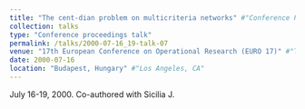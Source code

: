 ```yaml
---
title: "The cent-dian problem on multicriteria networks" #"Conference Proceeding talk 3 on Relevant Topic in Your Field"
collection: talks
type: "Conference proceedings talk"
permalink: /talks/2000-07-16_19-talk-07
venue: "17th European Conference on Operational Research (EURO 17)" #"Testing Institute of America 2014 Annual Conference"
date: 2000-07-16
location: "Budapest, Hungary" #"Los Angeles, CA"
---
```

July 16-19, 2000. Co-authored with Sicilia J.
